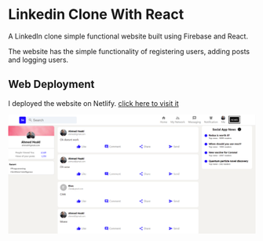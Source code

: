 # Linkedin Clone With React
A LinkedIn clone simple functional website built using Firebase and React.

The website has the simple functionality of registering users, adding posts and logging users.


## Web Deployment 
I deployed the website on Netlify.  [click here to visit it](https://stupefied-newton-05f106.netlify.app/ "Linkedin Clone")

<p>
   <img src="https://github.com/ahmedheakl/Linkedin-Clone-With-React/blob/main/social_media_preview.png">
</p>

